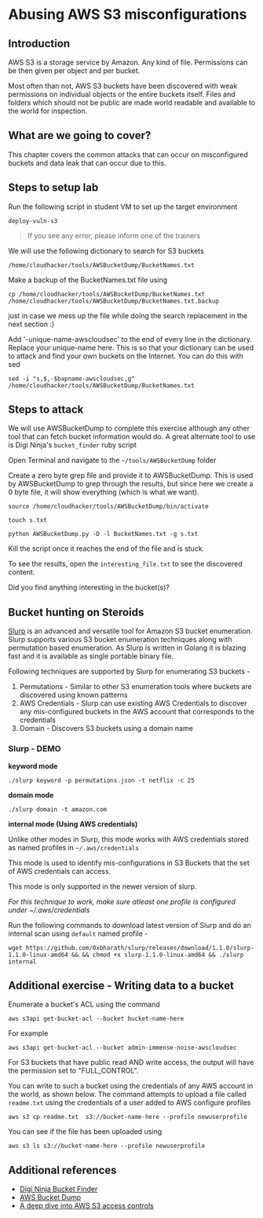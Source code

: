 # Abusing AWS S3 misconfigurations

## Introduction

AWS S3 is a storage service by Amazon. Any kind of file. Permissions can be then given per object and per bucket.

Most often than not, AWS S3 buckets have been discovered with weak permissions on individual objects or the entire buckets itself. Files and folders which should not be public are made world readable and available to the world for inspection.

## What are we going to cover?

This chapter covers the common attacks that can occur on misconfigured buckets and data leak that can occur due to this.

## Steps to setup lab

Run the following script in student VM to set up the target environment

    deploy-vuln-s3

> If you see any error, please inform one of the trainers

We will use the following dictionary to search for S3 buckets

```
/home/cloudhacker/tools/AWSBucketDump/BucketNames.txt
```

Make a backup of the BucketNames.txt file using 

```
cp /home/cloudhacker/tools/AWSBucketDump/BucketNames.txt /home/cloudhacker/tools/AWSBucketDump/BucketNames.txt.backup
```

just in case we mess up the file while doing the search replacement in the next section :)

Add '-unique-name-awscloudsec' to the end of every line in the dictionary. Replace your unique-name here. This is so that your dictionary can be used to attack and find your own buckets on the Internet. You can do this with sed

    sed -i "s,$,-$bapname-awscloudsec,g" /home/cloudhacker/tools/AWSBucketDump/BucketNames.txt

## Steps to attack

We will use AWSBucketDump to complete this exercise although any other tool that can fetch bucket information would do. A great alternate tool to use is Digi Ninja's `bucket_finder` ruby script

Open Terminal and navigate to the `~/tools/AWSBucketDump` folder

Create a zero byte grep file and provide it to AWSBucketDump. This is used by AWSBucketDump to grep through the results, but since here we create a 0 byte file, it will show everything (which is what we want).

    source /home/cloudhacker/tools/AWSBucketDump/bin/activate

    touch s.txt

    python AWSBucketDump.py -D -l BucketNames.txt -g s.txt

Kill the script once it reaches the end of the file and is stuck. 

To see the results, open the `interesting_file.txt` to see the discovered content.

Did you find anything interesting in the bucket(s)?

## Bucket hunting on Steroids

[Slurp](https://github.com/0xbharath/Slurp-v2) is an advanced and versatile tool for Amazon S3 bucket enumeration. Slurp supports various S3 bucket enumeration techniques along with permutation based enumeration. As Slurp is written in Golang it is blazing fast and it is available as single portable binary file.

Following techniques are supported by Slurp for enumerating S3 buckets - 

1. Permutations - Similar to other S3 enumeration tools where buckets are discovered using known patterns
2. AWS Credentials - Slurp can use existing AWS Credentials to discover any mis-configured buckets in the AWS account that corresponds to the credentials
2. Domain - Discovers S3 buckets using a domain name


### Slurp - DEMO

**keyword mode**

    ./slurp keyword -p permutations.json -t netflix -c 25

**domain mode**

    ./slurp domain -t amazon.com 

**internal mode (Using AWS credentials)**

Unlike other modes in Slurp, this mode works with AWS credentials stored as named profiles in `~/.aws/credentials`

This mode is used to identify mis-configurations in S3 Buckets that the set of AWS credentials can access.

This mode is only supported in the newer version of slurp.

*For this technique to work, make sure atleast one profile is configured under ~/.aws/credentials*

Run the following commands to download latest version of Slurp and do an internal scan using `default` named profile - 

    wget https://github.com/0xbharath/slurp/releases/download/1.1.0/slurp-1.1.0-linux-amd64 && && chmod +x slurp-1.1.0-linux-amd64 && ./slurp internal


## Additional exercise - Writing data to a bucket

Enumerate a bucket's ACL using the command

    aws s3api get-bucket-acl --bucket bucket-name-here

For example

    aws s3api get-bucket-acl --bucket admin-immense-noise-awscloudsec

For S3 buckets that have public read AND write access, the output will have the permission set to "FULL_CONTROL".

You can write to such a bucket using the credentials of any AWS account in the world, as shown below. The command attempts to upload a file called `readme.txt` using the credentials of a user added to AWS configure profiles

    aws s3 cp readme.txt  s3://bucket-name-here --profile newuserprofile

You can see if the file has been uploaded using 

    aws s3 ls s3://bucket-name-here --profile newuserprofile

## Additional references

- [Digi Ninja Bucket Finder](https://digi.ninja/projects/bucket_finder.php)
- [AWS Bucket Dump](https://github.com/jordanpotti/AWSBucketDump)
- [A deep dive into AWS S3 access controls](https://labs.detectify.com/2017/07/13/a-deep-dive-into-aws-s3-access-controls-taking-full-control-over-your-assets/)